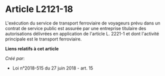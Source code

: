 # Article L2121-18

L'exécution du service de transport ferroviaire de voyageurs prévu dans un contrat de service public est assurée par une
entreprise titulaire des autorisations délivrées en application de l'article L. 2221-1 et dont l'activité principale est le
transport ferroviaire.

**Liens relatifs à cet article**

_Créé par_:

  - Loi n°2018-515 du 27 juin 2018 - art. 15
